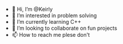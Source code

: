 - 👋 Hi, I’m @Keirly
- 👀 I’m interested in problem solving
- 🌱 I’m currently learning C++
- 💞️ I’m looking to collaborate on fun projects
- 📫 How to reach me plese don't

<!---
Keirly/Keirly is a ✨ special ✨ repository because its `README.md` (this file) appears on your GitHub profile.
You can click the Preview link to take a look at your changes.
--->
